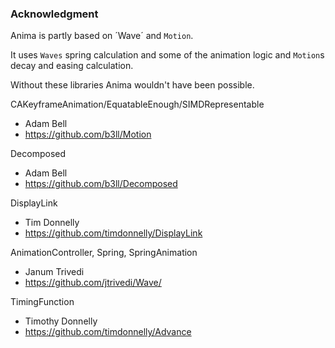 ### Acknowledgment

Anima is partly based on ´Wave´ and `Motion`.

It uses `Waves` spring calculation and some of the animation logic and `Motion`s decay and easing calculation.

Without these libraries Anima wouldn't have been possible.

CAKeyframeAnimation/EquatableEnough/SIMDRepresentable
- Adam Bell
- https://github.com/b3ll/Motion

Decomposed
- Adam Bell
- https://github.com/b3ll/Decomposed

DisplayLink
- Tim Donnelly
- https://github.com/timdonnelly/DisplayLink

AnimationController, Spring, SpringAnimation
- Janum Trivedi
- https://github.com/jtrivedi/Wave/

TimingFunction
- Timothy Donnelly
- https://github.com/timdonnelly/Advance
